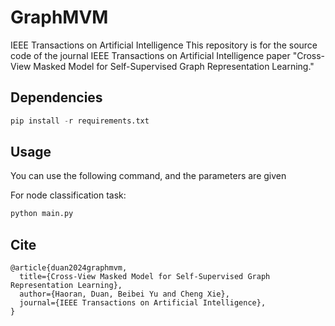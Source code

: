 # GraphMVM

IEEE Transactions on Artificial Intelligence
This repository is for the source code of the journal IEEE Transactions on Artificial Intelligence paper "Cross-View Masked Model for Self-Supervised Graph Representation Learning."

## Dependencies

```python
pip install -r requirements.txt
```

## Usage

You can use the following command, and the parameters are given

For node classification task:
```python
python main.py
```

## Cite
```
@article{duan2024graphmvm,
  title={Cross-View Masked Model for Self-Supervised Graph Representation Learning},
  author={Haoran, Duan, Beibei Yu and Cheng Xie},
  journal={IEEE Transactions on Artificial Intelligence},
}
```
